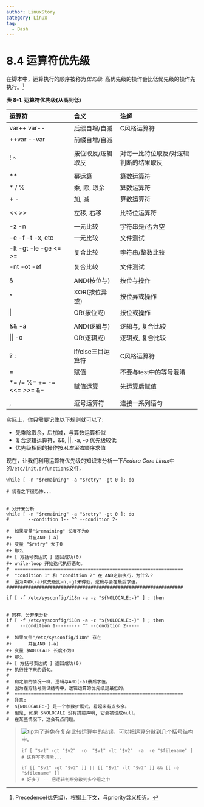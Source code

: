 ```yaml
---
author: LinuxStory
category: Linux
tag:
  - Bash
---
```

# 8.4 运算符优先级

在脚本中，运算执行的顺序被称为*优先级*: 高优先级的操作会比低优先级的操作先执行。[^1]

**表 8-1. 运算符优先级(从高到低)** 

| 运算符      | 含义          | 注解        |
|:------------|:--------------|:------------|
| var++ var-- | 后缀自增/自减 | C风格运算符 |
| ++var --var | 前缀自增/自减 |             |
|             |               |             |
| ! ~         | 按位取反/逻辑取反 | 对每一比特位取反/对逻辑判断的结果取反 |
|             |               |             |
| \*\*        | 幂运算        | 算数运算符  |
| \* / %      | 乘, 除, 取余  | 算数运算符  |
| + -         | 加, 减        | 算数运算符  |
|             |               |             |
| << >>       | 左移, 右移    | 比特位运算符|
|             |               |             |
| -z -n       | 一元比较      | 字符串是/否为空 |
| -e -f -t -x, etc | 一元比较 | 文件测试    |
| -lt -gt -le -ge <=  >=     | 复合比较 | 字符串/整数比较 |
| -nt -ot -ef | 复合比较      | 文件测试    |
|             |               |             |
| &           | AND(按位与)   | 按位与操作  |
| ^           | XOR(按位异或) | 按位异或操作|
| \|          | OR(按位或)    | 按位或操作  |
|             |               |             |
| && -a       | AND(逻辑与)   | 逻辑与, 复合比较 |
| \|\| -o     | OR(逻辑或)    | 逻辑或, 复合比较 |
|             |               |             |
| ? :         | if/else三目运算符| C风格运算符  |
| =           | 赋值          | 不要与test中的等号混淆 |
| \*= /= %= += -= <<= >>= &=  | 赋值运算    | 先运算后赋值 |
|             |               |             |
| ,           | 逗号运算符    | 连接一系列语句 |


实际上，你只需要记住以下规则就可以了:
- 先乘除取余，后加减，与算数运算相似
- 复合逻辑运算符，&&, ||, -a, -o 优先级较低
- 优先级相同的操作按*从左至右*顺序求值

现在，让我们利用运算符优先级的知识来分析一下*Fedora Core Linux*中的`/etc/init.d/functions`文件。

```
while [ -n "$remaining" -a "$retry" -gt 0 ]; do

# 初看之下很恐怖...


# 分开来分析
while [ -n "$remaining" -a "$retry" -gt 0 ]; do
#       --condition 1-- ^^ --condition 2-

#  如果变量"$remaining" 长度不为0
#+      并且AND (-a)
#+ 变量 "$retry" 大于0
#+ 那么
#+ [ 方括号表达式 ] 返回成功(0)
#+ while-loop 开始迭代执行语句。
#  ==============================================================
#  "condition 1" 和 "condition 2" 在 AND之前执行，为什么？
#  因为AND(-a)优先级比-n,-gt来得低，逻辑与会在最后求值。
#################################################################

if [ -f /etc/sysconfig/i18n -a -z "${NOLOCALE:-}" ] ; then


# 同样，分开来分析
if [ -f /etc/sysconfig/i18n -a -z "${NOLOCALE:-}" ] ; then
#    --condition 1--------- ^^ --condition 2-----

#  如果文件"/etc/sysconfig/i18n" 存在
#+      并且AND (-a)
#+ 变量 $NOLOCALE 长度不为0
#+ 那么
#+ [ 方括号表达式 ] 返回成功(0)
#+ 执行接下来的语句。
#
#  和之前的情况一样，逻辑与AND(-a)最后求值。
#  因为在方括号测试结构中，逻辑运算的优先级是最低的。
#  ==============================================================
#  注意:
#  ${NOLOCALE:-} 是一个参数扩展式，看起来有点多余。
#  但是, 如果 $NOLOCALE 没有提前声明, 它会被设成null，
#  在某些情况下，这会有点问题。
```

> ![tip](http://tldp.org/LDP/abs/images/tip.gif)为了避免在复杂比较运算中的错误，可以把运算分散到几个括号结构中。
> ```
> if [ "$v1" -gt "$v2"  -o  "$v1" -lt "$v2"  -a  -e "$filename" ]
> # 这样写不清晰...
> 
> if [[ "$v1" -gt "$v2" ]] || [[ "$v1" -lt "$v2" ]] && [[ -e "$filename" ]]
> # 好多了 -- 把逻辑判断分散到多个组之中
> ```

[^1]: Precedence(优先级)，根据上下文，与priority含义相近。

